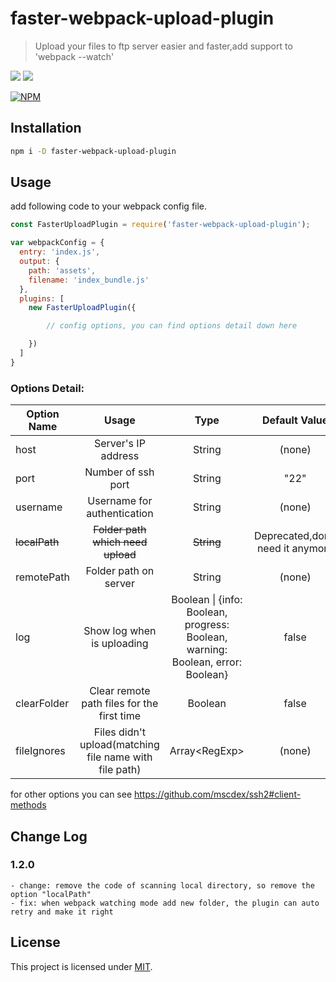 # faster-webpack-upload-plugin
> Upload your files to ftp server easier and faster,add support to 'webpack --watch'

![](https://img.shields.io/npm/v/faster-webpack-upload-plugin.svg)
![](https://img.shields.io/npm/l/faster-webpack-upload-plugin.svg)

[![NPM](https://nodei.co/npm/faster-webpack-upload-plugin.png)](https://nodei.co/npm/faster-webpack-upload-plugin/)

## Installation
```bash
npm i -D faster-webpack-upload-plugin
```

## Usage
add following code to your webpack config file.
```javascript
const FasterUploadPlugin = require('faster-webpack-upload-plugin');

var webpackConfig = {
  entry: 'index.js',
  output: {
    path: 'assets',
    filename: 'index_bundle.js'
  },
  plugins: [
    new FasterUploadPlugin({

        // config options, you can find options detail down here

    })
  ]
}

```
### Options Detail:

Option Name|Usage|Type|Default Value
---|:--:|:--:|:-:
host|Server's IP address|String|(none)
port|Number of ssh port| String | "22"
username|Username for authentication|String|(none)
~~localPath~~|~~Folder path which need upload~~|~~String~~|Deprecated,don't need it anymore
remotePath|Folder path on server|String|(none)
log|Show log when is uploading|Boolean \| {info: Boolean, progress: Boolean, warning: Boolean, error: Boolean}|false
clearFolder|Clear remote path files for the first time|Boolean|false
fileIgnores|Files didn't upload(matching file name with file path)|Array\<RegExp\>|(none)

for other options you can see  https://github.com/mscdex/ssh2#client-methods

## Change Log

### 1.2.0
```
- change: remove the code of scanning local directory, so remove the option "localPath"
- fix: when webpack watching mode add new folder, the plugin can auto retry and make it right
```
## License
This project is licensed under [MIT](http://www.opensource.org/licenses/mit-license.php).
